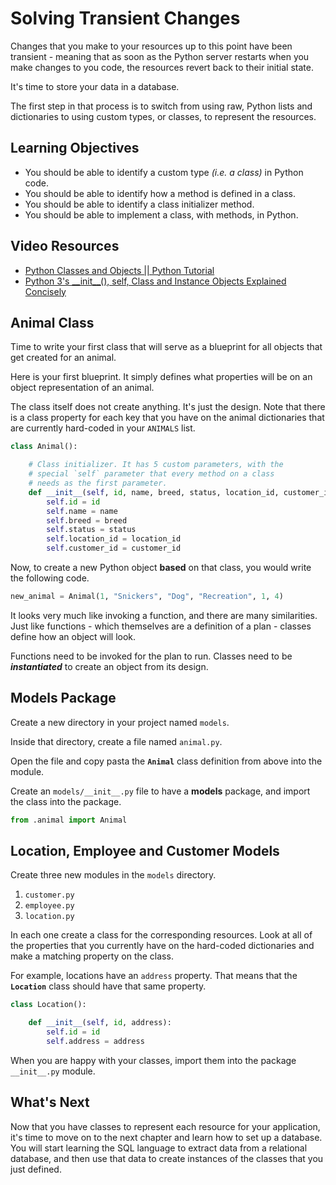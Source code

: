 # Solving Transient Changes

Changes that you make to your resources up to this point have been transient - meaning that as soon as the Python server restarts when you make changes to you code, the resources revert back to their initial state.

It's time to store your data in a database.

The first step in that process is to switch from using raw, Python lists and dictionaries to using custom types, or classes, to represent the resources.

## Learning Objectives

* You should be able to identify a custom type _(i.e. a class)_ in Python code.
* You should be able to identify how a method is defined in a class.
* You should be able to identify a class initializer method.
* You should be able to implement a class, with methods, in Python.

## Video Resources

* [Python Classes and Objects || Python Tutorial](https://www.youtube.com/watch?v=apACNr7DC_s)
* [Python 3's \_\_init\_\_(), self, Class and Instance Objects Explained Concisely](https://www.youtube.com/watch?v=AsafkCAJpJ0&t=177s)

## Animal Class

Time to write your first class that will serve as a blueprint for all objects that get created for an animal.

Here is your first blueprint. It simply defines what properties will be on an object representation of an animal.

The class itself does not create anything. It's just the design. Note that there is a class property for each key that you have on the animal dictionaries that are currently hard-coded in your `ANIMALS` list.

```py
class Animal():

    # Class initializer. It has 5 custom parameters, with the
    # special `self` parameter that every method on a class
    # needs as the first parameter.
    def __init__(self, id, name, breed, status, location_id, customer_id):
        self.id = id
        self.name = name
        self.breed = breed
        self.status = status
        self.location_id = location_id
        self.customer_id = customer_id
```

Now, to create a new Python object **based** on that class, you would write the following code.

```py
new_animal = Animal(1, "Snickers", "Dog", "Recreation", 1, 4)
```

It looks very much like invoking a function, and there are many similarities. Just like functions - which themselves are a definition of a plan - classes define how an object will look.

Functions need to be invoked for the plan to run. Classes need to be **_instantiated_** to create an object from its design.

## Models Package

Create a new directory in your project named `models`.

Inside that directory, create a file named `animal.py`.

Open the file and copy pasta the **`Animal`** class definition from above into the module.

Create an `models/__init__.py` file to have a **models** package, and import the class into the package.

```py
from .animal import Animal
```

## Location, Employee and Customer Models

Create three new modules in the `models` directory.

1. `customer.py`
1. `employee.py`
1. `location.py`

In each one create a class for the corresponding resources. Look at all of the properties that you currently have on the hard-coded dictionaries and make a matching property on the class.

For example, locations have an `address` property. That means that the **`Location`** class should have that same property.

```py
class Location():

    def __init__(self, id, address):
        self.id = id
        self.address = address
```

When you are happy with your classes, import them into the package `__init__.py` module.

## What's Next

Now that you have classes to represent each resource for your application, it's time to move on to the next chapter and learn how to set up a database. You will start learning the SQL language to extract data from a relational database, and then use that data to create instances of the classes that you just defined.

